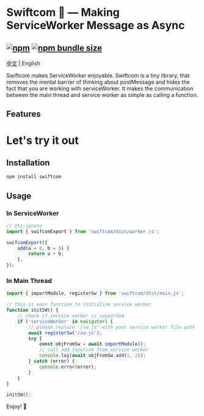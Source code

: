 # Swiftcom 🚀 — Making ServiceWorker Message as Async
[![npm](https://img.shields.io/npm/v/swiftcom)](https://www.npmjs.com/package/swiftcom)
[![npm bundle size](https://img.shields.io/bundlephobia/minzip/swiftcom)](https://www.npmjs.com/package/swiftcom)
----------------
[中文](./README.zh-CN.md) | English

Swiftcom makes ServiceWorker enjoyable. Swiftcom is a tiny library, that removes the mental barrier of thinking about postMessage and hides the fact that you are working with serviceWorker. It makes the communication between the main thread and service worker as simple as calling a function.

## Features


# Let's try it out
## Installation
```bash
npm install swiftcom
```

## Usage
### In ServiceWorker
```javascript
// @ts-ignore
import { swifcomExport } from 'swiftcom/dist/worker.js';

swifcomExport({
    add(a = 0, b = 0) {
        return a + b;
    },
});

```
### In Main Thread

```javascript
import { importModule, registerSw } from 'swiftcom/dist/main.js';

// this is main function to initialize service worker
function initSW() {
    // check if service worker is supported
    if ('serviceWorker' in navigator) {
        // please replace '/sw.js' with your service worker file path
        await registerSw('/sw.js');
        try {
            const objFromSw = await importModule();
            // call add function from service worker
            console.log(await objFromSw.add(1, 2));
        } catch (error) {
            console.error(error);
        }
    }
}

initSW();
```

Enjoy! 🎉
